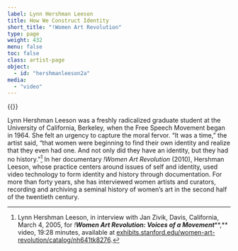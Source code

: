 ```yaml
---
label: Lynn Hershman Leeson
title: How We Construct Identity
short_title: "!Women Art Revolution"
type: page
weight: 432
menu: false
toc: false
class: artist-page
object:
  - id: "hershmanleeson2a"
media:
  - "video"
---
```

{{<q-figure id="hershmanleeson2a">}}

Lynn Hershman Leeson was a freshly radicalized graduate student at the University of California, Berkeley, when the Free Speech Movement began in 1964. She felt an urgency to capture the moral fervor. “It was a time,” the artist said, “that women were beginning to find their own identity and realize that they even had one. And not only did they have an identity, but they had no history.”[^1] In her documentary *!Women Art Revolution* (2010), Hershman Leeson, whose practice centers around issues of self and identity, used video technology to form identity and history through documentation. For more than forty years, she has interviewed women artists and curators, recording and archiving a seminal history of women’s art in the second half of the twentieth century.

[^1]: Lynn Hershman Leeson, in interview with Jan Zivik, Davis, California, March 4, 2005, for *!**Women Art Revolution: Voices of a Movement*****,** video, 19:28 minutes, available at [exhibits.stanford.edu/women-art-revolution/catalog/nh641tk8276](https://exhibits.stanford.edu/women-art-revolution/catalog/nh641tk8276).
